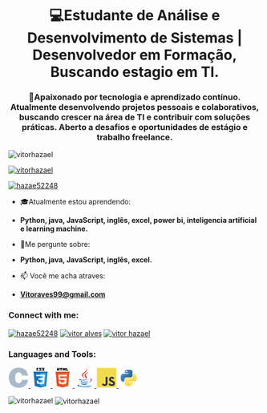<h1 align="center">💻Estudante de Análise e Desenvolvimento de Sistemas | Desenvolvedor em Formação, Buscando estagio em TI.</h1>
<h3 align="center">🥇Apaixonado por tecnologia e aprendizado contínuo. Atualmente desenvolvendo projetos pessoais e colaborativos, buscando crescer na área de TI e contribuir com soluções práticas. Aberto a desafios e oportunidades de estágio e trabalho freelance.</h3>

<p align="left"> <img src="https://komarev.com/ghpvc/?username=vitorhazael&label=Profile%20views&color=0e75b6&style=flat" alt="vitorhazael" /> </p>

<p align="left"> <a href="https://github.com/ryo-ma/github-profile-trophy"><img src="https://github-profile-trophy.vercel.app/?username=vitorhazael" alt="vitorhazael" /></a> </p>

<p align="left"> <a href="https://twitter.com/hazae52248" target="blank"><img src="https://img.shields.io/twitter/follow/hazae52248?logo=twitter&style=for-the-badge" alt="hazae52248" /></a> </p>

- 🎓Atualmente estou aprendendo:
- **Python, java, JavaScript, inglês, excel, power bi, inteligencia artificial e learning machine.**

- 🎯Me pergunte sobre:
- **Python, java, JavaScript, inglês, excel.**

- 📫 Você me acha atraves:
- **Vitoraves99@gmail.com**

<h3 align="left">Connect with me:</h3>
<p align="left">
  <a href="https://twitter.com/hazae52248" target="blank"><img align="center" src="https://raw.githubusercontent.com/rahuldkjain/github-profile-readme-generator/master/src/images/icons/Social/twitter.svg" alt="hazae52248" height="30" width="40" /></a>
  <a href="https://linkedin.com/in/vitor alves" target="blank"><img align="center" src="https://raw.githubusercontent.com/rahuldkjain/github-profile-readme-generator/master/src/images/icons/Social/linked-in-alt.svg" alt="vitor alves" height="30" width="40" /></a>
  <a href="https://fb.com/vitor hazael" target="blank"><img align="center" src="https://raw.githubusercontent.com/rahuldkjain/github-profile-readme-generator/master/src/images/icons/Social/facebook.svg" alt="vitor hazael" height="30" width="40" /></a>
</p>

<h3 align="left">Languages and Tools:</h3>
<p align="left"> <a href="https://www.cprogramming.com/" target="_blank" rel="noreferrer"> <img src="https://raw.githubusercontent.com/devicons/devicon/master/icons/c/c-original.svg" alt="c" width="40" height="40" /> </a> <a href="https://www.w3schools.com/css/" target="_blank" rel="noreferrer"> <img src="https://raw.githubusercontent.com/devicons/devicon/master/icons/css3/css3-original-wordmark.svg" alt="css3" width="40" height="40" /> </a> <a href="https://www.w3.org/html/" target="_blank" rel="noreferrer"> <img src="https://raw.githubusercontent.com/devicons/devicon/master/icons/html5/html5-original-wordmark.svg" alt="html5" width="40" height="40" /> </a> <a href="https://www.java.com" target="_blank" rel="noreferrer"> <img src="https://raw.githubusercontent.com/devicons/devicon/master/icons/java/java-original.svg" alt="java" width="40" height="40" /> </a> <a href="https://developer.mozilla.org/en-US/docs/Web/JavaScript" target="_blank" rel="noreferrer"> <img src="https://raw.githubusercontent.com/devicons/devicon/master/icons/javascript/javascript-original.svg" alt="javascript" width="40" height="40" /> </a> <a href="https://www.python.org" target="_blank" rel="noreferrer"> <img src="https://raw.githubusercontent.com/devicons/devicon/master/icons/python/python-original.svg" alt="python" width="40" height="40" /> </a> </p>

<p><img align="left" src="https://github-readme-stats.vercel.app/api/top-langs?username=vitorhazael&show_icons=true&locale=en&layout=compact" alt="vitorhazael" /></p>

<p>&nbsp;<img align="center" src="https://github-readme-stats.vercel.app/api?username=vitorhazael&show_icons=true&locale=en" alt="vitorhazael" /></p>
